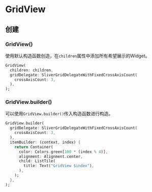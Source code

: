 # GridView

## 创建

### GridView()

使用默认构造函数创造，在`children`属性中添加所有希望展示的Widget。

```dart
GridView(
  children: children,
  gridDelegate: SliverGridDelegateWithFixedCrossAxisCount(
    crossAxisCount: 3,
  ),
);
```

### GridView.builder()

可以使用`GridView.builder()`传入构造函数进行构造。

```dart
GridView.builder(
  gridDelegate: SliverGridDelegateWithFixedCrossAxisCount(
    crossAxisCount: 3,
  ),
  itemBuilder: (context, index) {
    return Container(
      color: Colors.green[100 * (index % 4)],
      alignment: Alignment.center,
      child: ListTile(
        title: Text("GridView $index"),
      ),
    );
  },
);
```

